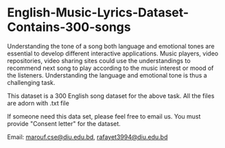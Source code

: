 # English-Music-Lyrics-Dataset-Contains-300-songs
Understanding the tone of a song both language and emotional tones are essential to develop different interactive applications. Music players, video repositories, video sharing sites could use the understandings to recommend next song to play according to the music interest or mood of the listeners. Understanding the language and emotional tone is thus a challenging task.

This dataset is a 300 English song dataset for the above task. All the files are adorn with .txt file

If someone need this data set, please feel free to email us. You must provide "Consent letter" for the dataset.

Email: marouf.cse@diu.edu.bd, rafayet3994@diu.edu.bd

